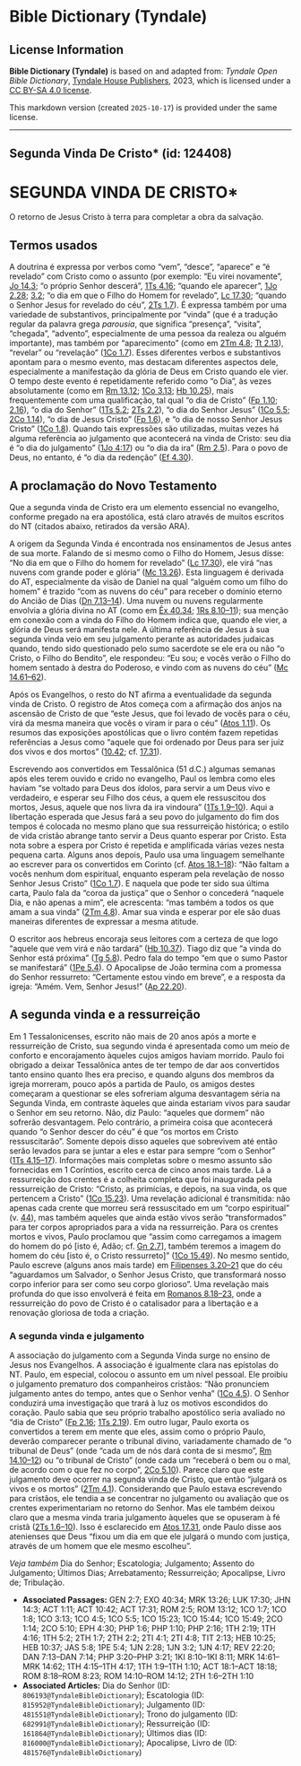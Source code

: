 # Bible Dictionary (Tyndale)

## License Information

**Bible Dictionary (Tyndale)** is based on and adapted from: _Tyndale Open Bible Dictionary_, [Tyndale House Publishers](https://tyndaleopenresources.com/), 2023, which is licensed under a [CC BY-SA 4.0 license](https://creativecommons.org/licenses/by-sa/4.0/legalcode.en).

This markdown version (created `2025-10-17`) is provided under the same license.



--------------------------------

## Segunda Vinda De Cristo* (id: 124408)

SEGUNDA VINDA DE CRISTO\*
=========================

O retorno de Jesus Cristo à terra para completar a obra da salvação.

Termos usados
-------------

A doutrina é expressa por verbos como “vem”, “desce”, “aparece” e “é revelado” com Cristo como o assunto (por exemplo: “Eu virei novamente”, [Jo 14\.3](https://ref.ly/John14:3); “o próprio Senhor descerá”, [1Ts 4\.16](https://ref.ly/1Thess4:16); “quando ele aparecer”, [1Jo 2\.28](https://ref.ly/1John2:28); [3\.2](https://ref.ly/1John3:2); “o dia em que o Filho do Homem for revelado”, [Lc 17\.30](https://ref.ly/Luke17:30); “quando o Senhor Jesus for revelado do céu”, [2Ts 1\.7](https://ref.ly/2Thess1:7)). É expressa também por uma variedade de substantivos, principalmente por “vinda” (que é a tradução regular da palavra grega *parousia*, que significa “presença”, “visita”, “chegada”, “advento”, especialmente de uma pessoa da realeza ou alguém importante), mas também por “aparecimento” (como em [2Tm 4\.8](https://ref.ly/2Tim4:8); [Tt 2\.13](https://ref.ly/Titus2:13)), “revelar” ou “revelação” ([1Co 1\.7](https://ref.ly/1Cor1:7)). Esses diferentes verbos e substantivos apontam para o mesmo evento, mas destacam diferentes aspectos dele, especialmente a manifestação da glória de Deus em Cristo quando ele vier. O tempo deste evento é repetidamente referido como “o Dia”, às vezes absolutamente (como em [Rm 13\.12](https://ref.ly/Rom13:12); [1Co 3\.13](https://ref.ly/1Cor3:13); [Hb 10\.25](https://ref.ly/Heb10:25)), mais frequentemente com uma qualificação, tal qual “o dia de Cristo” ([Fp 1\.10](https://ref.ly/Phil1:10); [2\.16](https://ref.ly/Phil2:16)), “o dia do Senhor” ([1Ts 5\.2](https://ref.ly/1Thess5:2); [2Ts 2\.2](https://ref.ly/2Thess2:2)), “o dia do Senhor Jesus” ([1Co 5\.5](https://ref.ly/1Cor5:5); [2Co 1\.14](https://ref.ly/2Cor1:14)), “o dia de Jesus Cristo” ([Fp 1\.6](https://ref.ly/Phil1:6)), e “o dia de nosso Senhor Jesus Cristo” ([1Co 1\.8](https://ref.ly/1Cor1:8)). Quando tais expressões são utilizadas, muitas vezes há alguma referência ao julgamento que acontecerá na vinda de Cristo: seu dia é “o dia do julgamento” ([1Jo 4:17](https://ref.ly/1John4:17)) ou “o dia da ira” ([Rm 2\.5](https://ref.ly/Rom2:5)). Para o povo de Deus, no entanto, é “o dia da redenção” ([Ef 4\.30](https://ref.ly/Eph4:30)).

A proclamação do Novo Testamento
--------------------------------

Que a segunda vinda de Cristo era um elemento essencial no evangelho, conforme pregado na era apostólica, está claro através de muitos escritos do NT (citados abaixo, retirados da versão ARA).

A origem da Segunda Vinda é encontrada nos ensinamentos de Jesus antes de sua morte. Falando de si mesmo como o Filho do Homem, Jesus disse: “No dia em que o Filho do homem for revelado” ([Lc 17\.30](https://ref.ly/Luke17:30)), ele virá “nas nuvens com grande poder e glória” ([Mc 13\.26](https://ref.ly/Mark13:26)). Esta linguagem é derivada do AT, especialmente da visão de Daniel na qual “alguém como um filho do homem” é trazido “com as nuvens do céu” para receber o domínio eterno do Ancião de Dias ([Dn 7\.13–14](https://ref.ly/Dan7:13-Dan7:14)). Uma nuvem ou nuvens regularmente envolvia a glória divina no AT (como em [Êx 40\.34](https://ref.ly/Exod40:34); [1Rs 8\.10–11](https://ref.ly/1Kgs8:10-1Kgs8:11)); sua menção em conexão com a vinda do Filho do Homem indica que, quando ele vier, a glória de Deus será manifesta nele. A última referência de Jesus à sua segunda vinda veio em seu julgamento perante as autoridades judaicas quando, tendo sido questionado pelo sumo sacerdote se ele era ou não “o Cristo, o Filho do Bendito”, ele respondeu: “Eu sou; e vocês verão o Filho do homem sentado à destra do Poderoso, e vindo com as nuvens do céu” ([Mc 14\.61–62](https://ref.ly/Mark14:61-Mark14:62)).

Após os Evangelhos, o resto do NT afirma a eventualidade da segunda vinda de Cristo. O registro de Atos começa com a afirmação dos anjos na ascensão de Cristo de que “este Jesus, que foi levado de vocês para o céu, virá da mesma maneira que vocês o viram ir para o céu” ([Atos 1\.11](https://ref.ly/Acts1:11)). Os resumos das exposições apostólicas que o livro contém fazem repetidas referências a Jesus como “aquele que foi ordenado por Deus para ser juiz dos vivos e dos mortos” ([10\.42](https://ref.ly/Acts10:42); cf. [17\.31](https://ref.ly/Acts17:31)).

Escrevendo aos convertidos em Tessalônica (51 d.C.) algumas semanas após eles terem ouvido e crido no evangelho, Paul os lembra como eles haviam “se voltado para Deus dos ídolos, para servir a um Deus vivo e verdadeiro, e esperar seu Filho dos céus, a quem ele ressuscitou dos mortos, Jesus, aquele que nos livra da ira vindoura” ([1Ts 1\.9–10](https://ref.ly/1Thess1:9-1Thess1:10)). Aqui a libertação esperada que Jesus fará a seu povo do julgamento do fim dos tempos é colocada no mesmo plano que sua ressurreição histórica; o estilo de vida cristão abrange tanto servir a Deus quanto esperar por Cristo. Esta nota sobre a espera por Cristo é repetida e amplificada várias vezes nesta pequena carta. Alguns anos depois, Paulo usa uma linguagem semelhante ao escrever para os convertidos em Corinto (cf. [Atos 18\.1–18](https://ref.ly/Acts18:1-Acts18:18)): “Não faltam a vocês nenhum dom espiritual, enquanto esperam pela revelação de nosso Senhor Jesus Cristo” ([1Co 1\.7](https://ref.ly/1Cor1:7)). E naquela que pode ter sido sua última carta, Paulo fala da “coroa da justiça” que o Senhor o concederá “naquele Dia, e não apenas a mim”, ele acrescenta: “mas também a todos os que amam a sua vinda” ([2Tm 4\.8](https://ref.ly/2Tim4:8)). Amar sua vinda e esperar por ele são duas maneiras diferentes de expressar a mesma atitude.

O escritor aos hebreus encoraja seus leitores com a certeza de que logo “aquele que vem virá e não tardará” ([Hb 10\.37](https://ref.ly/Heb10:37)). Tiago diz que “a vinda do Senhor está próxima” ([Tg 5\.8](https://ref.ly/Jas5:8)). Pedro fala do tempo “em que o sumo Pastor se manifestará” ([1Pe 5\.4](https://ref.ly/1Pet5:4)). O Apocalipse de João termina com a promessa do Senhor ressurreto: “Certamente estou vindo em breve”, e a resposta da igreja: “Amém. Vem, Senhor Jesus!” ([Ap 22\.20](https://ref.ly/Rev22:20)).

A segunda vinda e a ressurreição
--------------------------------

Em 1 Tessalonicenses, escrito não mais de 20 anos após a morte e ressurreição de Cristo, sua segundo vinda é apresentada como um meio de conforto e encorajamento àqueles cujos amigos haviam morrido. Paulo foi obrigado a deixar Tessalônica antes de ter tempo de dar aos convertidos tanto ensino quanto lhes era preciso, e quando alguns dos membros da igreja morreram, pouco após a partida de Paulo, os amigos destes começaram a questionar se eles sofreriam alguma desvantagem séria na Segunda Vinda, em contraste àqueles que ainda estariam vivos para saudar o Senhor em seu retorno. Não, diz Paulo: “aqueles que dormem” não sofrerão desvantagem. Pelo contrário, a primeira coisa que acontecerá quando “o Senhor descer do céu” é que “os mortos em Cristo ressuscitarão”. Somente depois disso aqueles que sobrevivem até então serão levados para se juntar a eles e estar para sempre “com o Senhor” ([1Ts 4\.15–17](https://ref.ly/1Thess4:15-1Thess4:17)). Informações mais completas sobre o mesmo assunto são fornecidas em 1 Coríntios, escrito cerca de cinco anos mais tarde. Lá a ressurreição dos crentes é a colheita completa que foi inaugurada pela ressurreição de Cristo: “Cristo, as primícias, e depois, na sua vinda, os que pertencem a Cristo” ([1Co 15\.23](https://ref.ly/1Cor15:23)). Uma revelação adicional é transmitida: não apenas cada crente que morreu será ressuscitado em um “corpo espiritual” (v. [44](https://ref.ly/1Cor15:44)), mas também aqueles que ainda estão vivos serão “transformados” para ter corpos apropriados para a vida na ressurreição. Para os crentes mortos e vivos, Paulo proclamou que “assim como carregamos a imagem do homem do pó \[isto é, Adão; cf. [Gn 2\.7](https://ref.ly/Gen2:7)], também teremos a imagem do homem do céu \[isto é, o Cristo ressurreto]” ([1Co 15\.49](https://ref.ly/1Cor15:49)). No mesmo sentido, Paulo escreve (alguns anos mais tarde) em [Filipenses 3\.20–21](https://ref.ly/Phil3:20-Phil3:21) que do céu “aguardamos um Salvador, o Senhor Jesus Cristo, que transformará nosso corpo inferior para ser como seu corpo glorioso”. Uma revelação mais profunda do que isso envolverá é feita em [Romanos 8\.18–23](https://ref.ly/Rom8:18-Rom8:23), onde a ressurreição do povo de Cristo é o catalisador para a libertação e a renovação gloriosa de toda a criação.

### A segunda vinda e julgamento

A associação do julgamento com a Segunda Vinda surge no ensino de Jesus nos Evangelhos. A associação é igualmente clara nas epístolas do NT. Paulo, em especial, colocou o assunto em um nível pessoal. Ele proibiu o julgamento prematuro dos companheiros cristãos: “Não pronunciem julgamento antes do tempo, antes que o Senhor venha” ([1Co 4\.5](https://ref.ly/1Cor4:5)). O Senhor conduzirá uma investigação que trará à luz os motivos escondidos do coração. Paulo sabia que seu próprio trabalho apostólico seria avaliado no “dia de Cristo” ([Fp 2\.16](https://ref.ly/Phil2:16); [1Ts 2\.19](https://ref.ly/1Thess2:19)). Em outro lugar, Paulo exorta os convertidos a terem em mente que eles, assim como o próprio Paulo, deverão comparecer perante o tribunal divino, variadamente chamado de “o tribunal de Deus” (onde “cada um de nós dará conta de si mesmo”, [Rm 14\.10–12](https://ref.ly/Rom14:10-Rom14:12)) ou “o tribunal de Cristo” (onde cada um “receberá o bem ou o mal, de acordo com o que fez no corpo”, [2Co 5\.10](https://ref.ly/2Cor5:10)). Parece claro que este julgamento deve ocorrer na segunda vinda de Cristo, que então “julgará os vivos e os mortos” ([2Tm 4\.1](https://ref.ly/2Tim4:1)). Considerando que Paulo estava escrevendo para cristãos, ele tendia a se concentrar no julgamento ou avaliação que os crentes experimentariam no retorno do Senhor. Mas ele também deixou claro que a mesma vinda traria julgamento àqueles que se opuseram à fé cristã ([2Ts 1\.6–10](https://ref.ly/2Thess1:6-2Thess1:10)). Isso é esclarecido em [Atos 17\.31](https://ref.ly/Acts17:31), onde Paulo disse aos atenienses que Deus “fixou um dia em que ele julgará o mundo com justiça, através de um homem que ele mesmo escolheu”.

*Veja também* Dia do Senhor; Escatologia; Julgamento; Assento do Julgamento; Últimos Dias; Arrebatamento; Ressurreição; Apocalipse, Livro de; Tribulação.

* **Associated Passages:** GEN 2:7; EXO 40:34; MRK 13:26; LUK 17:30; JHN 14:3; ACT 1:11; ACT 10:42; ACT 17:31; ROM 2:5; ROM 13:12; 1CO 1:7; 1CO 1:8; 1CO 3:13; 1CO 4:5; 1CO 5:5; 1CO 15:23; 1CO 15:44; 1CO 15:49; 2CO 1:14; 2CO 5:10; EPH 4:30; PHP 1:6; PHP 1:10; PHP 2:16; 1TH 2:19; 1TH 4:16; 1TH 5:2; 2TH 1:7; 2TH 2:2; 2TI 4:1; 2TI 4:8; TIT 2:13; HEB 10:25; HEB 10:37; JAS 5:8; 1PE 5:4; 1JN 2:28; 1JN 3:2; 1JN 4:17; REV 22:20; DAN 7:13–DAN 7:14; PHP 3:20–PHP 3:21; 1KI 8:10–1KI 8:11; MRK 14:61–MRK 14:62; 1TH 4:15–1TH 4:17; 1TH 1:9–1TH 1:10; ACT 18:1–ACT 18:18; ROM 8:18–ROM 8:23; ROM 14:10–ROM 14:12; 2TH 1:6–2TH 1:10
* **Associated Articles:** Dia do Senhor (ID: `806193@TyndaleBibleDictionary`); Escatologia (ID: `815952@TyndaleBibleDictionary`); Julgamento (ID: `481551@TyndaleBibleDictionary`); Trono do julgamento (ID: `682991@TyndaleBibleDictionary`); Ressurreição (ID: `161864@TyndaleBibleDictionary`); Últimos dias (ID: `816000@TyndaleBibleDictionary`); Apocalipse, Livro de (ID: `481576@TyndaleBibleDictionary`)

